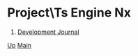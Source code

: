 # Project\Ts Engine Nx

1. [Development Journal](001_development_journal.md)

[Up](../index.md)
[Main](../../../index.md)
